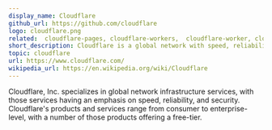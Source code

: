 ```yaml
---
display_name: Cloudflare
github_url: https://github.com/cloudflare
logo: cloudflare.png
related:  cloudflare-pages, cloudflare-workers,  cloudflare-worker, cloudflare-api, cloudflare-dns
short_description: Cloudflare is a global network with speed, reliability, and security in mind.
topic: cloudflare
url: https://www.cloudflare.com/
wikipedia_url: https://en.wikipedia.org/wiki/Cloudflare
---
```

Cloudflare, Inc. specializes in global network infrastructure services, with those services having an emphasis on speed, reliability, and security. Cloudflare's products and services range from consumer to enterprise-level, with a number of those products offering a free-tier.
